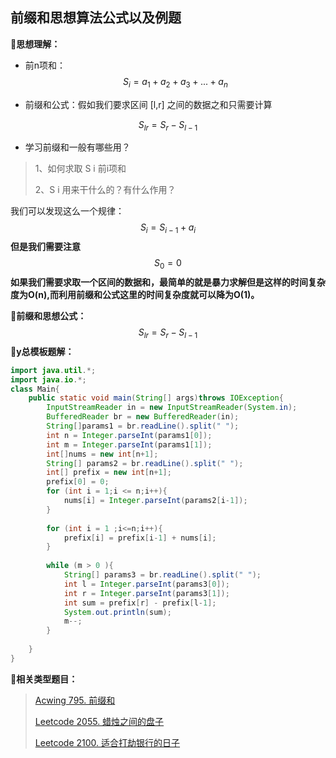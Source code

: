 ## 前缀和思想算法公式以及例题

**📝思想理解：**

- 前n项和：
  $$
  S_i = a_1 + a_2 + a_3 + ... + a_n
  $$

- 前缀和公式：假如我们要求区间 [l,r] 之间的数据之和只需要计算

$$
S_{lr} = S_{r} - S_{l-1}
$$

- 学习前缀和一般有哪些用？

> 1、如何求取 S i 前i项和
>
> 2、S i 用来干什么的？有什么作用？

我们可以发现这么一个规律：
$$
S_i = S_{i-1} + a_{i}
$$
**但是我们需要注意**
$$
S_0 = 0
$$
**如果我们需要求取一个区间的数据和，最简单的就是暴力求解但是这样的时间复杂度为O(n),而利用前缀和公式这里的时间复杂度就可以降为O(1)。**

**📝前缀和思想公式：**
$$
S_{lr} = S_{r} - S_{l-1}
$$
**📝y总模板题解：**

```java
import java.util.*;
import java.io.*;
class Main{
    public static void main(String[] args)throws IOException{
        InputStreamReader in = new InputStreamReader(System.in);
        BufferedReader br = new BufferedReader(in);
        String[]params1 = br.readLine().split(" ");
        int n = Integer.parseInt(params1[0]);
        int m = Integer.parseInt(params1[1]);
        int[]nums = new int[n+1];
        String[] params2 = br.readLine().split(" ");
        int[] prefix = new int[n+1];
        prefix[0] = 0;
        for (int i = 1;i <= n;i++){
            nums[i] = Integer.parseInt(params2[i-1]);
        }
        
        for (int i = 1 ;i<=n;i++){
            prefix[i] = prefix[i-1] + nums[i];
        }
        
        while (m > 0 ){
            String[] params3 = br.readLine().split(" ");
            int l = Integer.parseInt(params3[0]);
            int r = Integer.parseInt(params3[1]);
            int sum = prefix[r] - prefix[l-1];
            System.out.println(sum);
            m--;
        }
        
    }
}
```

**📝相关类型题目：**

> [Acwing 795. 前缀和](https://www.acwing.com/problem/content/797/)
>
> [Leetcode 2055. 蜡烛之间的盘子](https://leetcode-cn.com/problems/plates-between-candles/)
>
> [ Leetcode 2100. 适合打劫银行的日子](https://leetcode-cn.com/problems/find-good-days-to-rob-the-bank/)